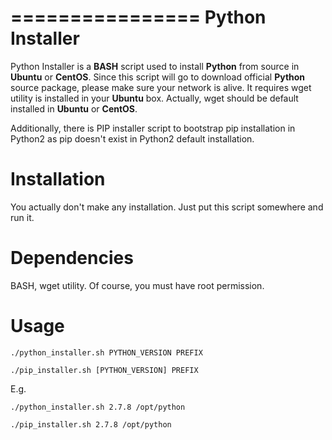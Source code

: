 ================
Python Installer
================

Python Installer is a **BASH** script used to install **Python** from source 
in **Ubuntu** or **CentOS**. Since this script will go to download official
**Python** source package, please make sure your network is alive. It requires 
wget utility is installed in your **Ubuntu** box. Actually, wget should be default 
installed in **Ubuntu** or **CentOS**.

Additionally, there is PIP installer script to bootstrap pip installation in Python2
as pip doesn't exist in Python2 default installation.


Installation
============

You actually don't make any installation. Just put this script somewhere and 
run it.


Dependencies
============

BASH, wget utility. Of course, you must have root permission.


Usage
=====
```
./python_installer.sh PYTHON_VERSION PREFIX

./pip_installer.sh [PYTHON_VERSION] PREFIX
```
E.g.

```
./python_installer.sh 2.7.8 /opt/python

./pip_installer.sh 2.7.8 /opt/python
```


